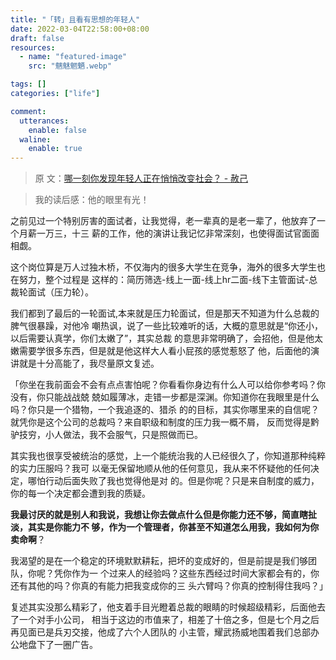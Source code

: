 ```yaml
---
title: "「转」且看有思想的年轻人"
date: 2022-03-04T22:58:00+08:00
draft: false
resources:
  - name: "featured-image"
    src: "魑魅魍魉.webp"

tags: []
categories: ["life"]

comment:
  utterances:
    enable: false
  waline:
    enable: true
---
```


> 原
> 文：[哪一刻你发现年轻人正在悄悄改变社会？ - 赦己](https://www.zhihu.com/question/447184915/answer/1768006207)

> 我的读后感：他的眼里有光！

之前见过一个特别厉害的面试者，让我觉得，老一辈真的是老一辈了，他放弃了一个月薪一万三，十三
薪的工作，他的演讲让我记忆非常深刻，也使得面试官面面相觑。

这个岗位算是万人过独木桥，不仅海内的很多大学生在竞争，海外的很多大学生也在努力，整个过程是
这样的：简历筛选-线上一面-线上hr二面-线下主管面试-总裁轮面试（压力轮）。

我们都到了最后的一轮面试,本来就是压力轮面试，但是那天不知道为什么总裁的脾气很暴躁，对他冷
嘲热讽，说了一些比较难听的话，大概的意思就是“你还小，以后需要认真学，你们太嫩了”，其实总裁
的意思非常明确了，会招他，但是他太嫩需要学很多东西，但是就是他这样大人看小屁孩的感觉惹怒了
他，后面他的演讲就是十分高能了，我尽量原文复述。

「你坐在我前面会不会有点点害怕呢？你看看你身边有什么人可以给你参考吗？你没有，你只能战战兢
兢如履薄冰，走错一步都是深渊。你知道你在我眼里是什么吗？你只是一个猎物，一个我追逐的、猎杀
的的目标，其实你哪里来的自信呢？就凭你是这个公司的总裁吗？来自职级和制度的压力我一概不屑，
反而觉得是黔驴技穷，小人做法，我不会服气，只是照做而已。

其实我也很享受被统治的感觉，上一个能统治我的人已经很久了，你知道那种纯粹的实力压服吗？我可
以毫无保留地顺从他的任何意见，我从来不怀疑他的任何决定，哪怕行动后面失败了我也觉得他是对
的。但是你呢？只是来自制度的威力，你的每一个决定都会遭到我的质疑。

**我最讨厌的就是别人和我说，我想让你去做点什么但是你能力还不够，简直瞎扯淡，其实是你能力不
够，作为一个管理者，你甚至不知道怎么用我，我如何为你卖命啊**？

我渴望的是在一个稳定的环境默默耕耘，把坏的变成好的，但是前提是我们够团队，你呢？凭你作为一
个过来人的经验吗？这些东西经过时间大家都会有的，你还有其他的吗？你真的有能力把我变成你的三
头六臂吗？你真的控制得住我吗？」

复述其实没那么精彩了，他支着手目光瞪着总裁的眼睛的时候超级精彩，后面他去了一个对手小公司，
相当于这边的市值来了，相差了十倍之多，但是七个月之后再见面已是兵刃交接，他成了六个人团队的
小主管，耀武扬威地围着我们总部办公地盘下了一圈广告。

